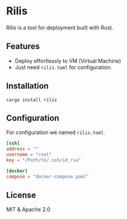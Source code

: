 # Rilis

Rilis is a tool for deployment built with Rust.

## Features

- Deploy effortlessly to VM (Virtual Machine)
- Just need `rilis.toml` for configuration.

## Installation

```shell
cargo install rilis
```

## Configuration

For configuration we named `rilis.toml`.

```toml
[ssh]
address = ""
username = "root"
key = "/Path/to/.ssh/id_rsa"

[docker]
compose = "docker-compose.yaml"
```

## License

MIT & Apache 2.0
